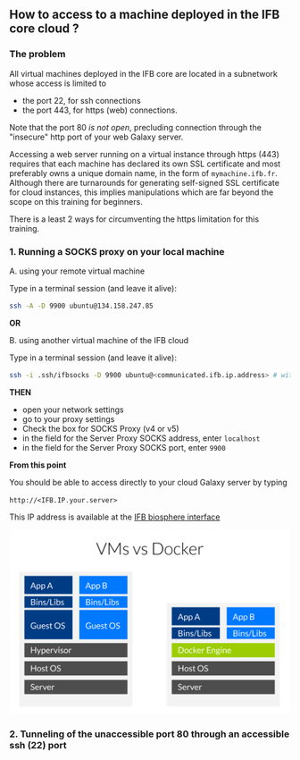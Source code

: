 ## How to access to a machine deployed in the IFB core cloud ?

### The problem

All virtual machines deployed in the IFB core are located in a subnetwork whose access is
limited to

- the port 22, for ssh connections
- the port 443, for https (web) connections.

Note that the port 80 _is not open_, precluding connection through the "insecure" http port of your
web Galaxy server.

Accessing a web server running on a virtual instance through https (443) requires
that each machine has declared its own SSL certificate and most preferably owns a unique
domain name, in the form of `mymachine.ifb.fr`.
Although there are turnarounds for generating self-signed SSL certificate for cloud instances,
this implies manipulations which are far beyond the scope on this training for beginners.

There is a least 2 ways for circumventing the https limitation for this training.

### 1. Running a SOCKS proxy on your local machine

  A. using your remote virtual machine
    
  Type in a terminal session  (and leave it alive):
    
  ```bash
  ssh -A -D 9900 ubuntu@134.158.247.85
  ```
  **OR**
  
  B. using another virtual machine of the IFB cloud
    
  Type in a terminal session (and leave it alive):
    
  ```bash
  ssh -i .ssh/ifbsocks -D 9900 ubuntu@<communicated.ifb.ip.address> # with the ifbsocks private key which you will be given
  ```

**THEN**

- open your network settings
- go to your proxy settings
- Check the box for SOCKS Proxy (v4 or v5)
- in the field for the Server Proxy SOCKS address, enter `localhost`
- in the field for the Server Proxy SOCKS port, enter `9900`

**From this point**

You should be able to access directly to your cloud Galaxy server by typing 

`http://<IFB.IP.your.server>`

This IP address is available at the [IFB biosphere interface](https://biosphere.france-bioinformatique.fr/cloud/deployment/)

![Docker](images/docker.png)


### 2. Tunneling of the unaccessible port 80 through an accessible ssh (22) port



